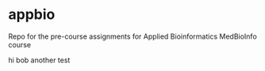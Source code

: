 # appbio
Repo for the pre-course assignments for Applied Bioinformatics MedBioInfo course
 
hi bob
another test
